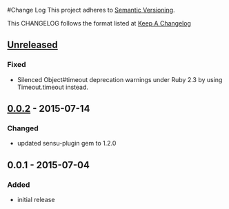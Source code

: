 #Change Log
This project adheres to [Semantic Versioning](http://semver.org/).

This CHANGELOG follows the format listed at [Keep A Changelog](http://keepachangelog.com/)

## [Unreleased]
### Fixed
- Silenced Object#timeout deprecation warnings under Ruby 2.3 by using Timeout.timeout instead.

## [0.0.2] - 2015-07-14
### Changed
- updated sensu-plugin gem to 1.2.0

## 0.0.1 - 2015-07-04
### Added
- initial release

[Unreleased]: https://github.com/sensu-plugins/sensu-plugins-pushover/compare/0.0.2...HEAD
[0.0.2]: https://github.com/sensu-plugins/sensu-plugins-pushover/compare/0.0.1...0.0.2
